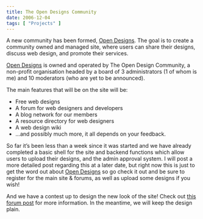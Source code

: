 ```yaml
---
title: The Open Designs Community
date: 2006-12-04
tags: [ "Projects" ]
---
```


A new community has been formed, [Open Designs](http://www.opendesigns.org/). The goal is to create a community owned and managed site, where users can share their designs, discuss web design, and promote their services.

[Open Designs](http://www.opendesigns.org/) is owned and operated by The Open Design Community, a non-profit organisation headed by a board of 3 administrators (1 of whom is me) and 10 moderators (who are yet to be announced).

The main features that will be on the site will be:

* Free web designs
* A forum for web designers and developers
* A blog network for our members
* A resource directory for web designers
* A web design wiki
* ...and possibly much more, it all depends on your feedback.

So far it’s been less than a week since it was started and we have already completed a basic shell for the site and backend functions which allow users to upload their designs, and the admin approval system. I will post a more detailed post regarding this at a later date, but right now this is just to get the word out about [Open Designs](http://www.opendesigns.org/) so go check it out and be sure to register for the main site & forums, as well as upload some designs if you wish!

And we have a contest up to design the new look of the site! Check out [this forum post](http://www.opendesigns.org/forum/comments.php?DiscussionID=21) for more information. In the meantime, we will keep the design plain.
